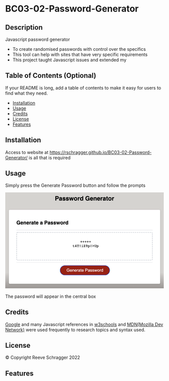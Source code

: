 # BC03-02-Password-Generator


## Description

Javascript password generator
- To create randomised passwords with control over the specifics
- This tool can help with sites that have very specific requirements
- This project taught Javascript issues and extended my 

## Table of Contents (Optional)

If your README is long, add a table of contents to make it easy for users to find what they need.

- [Installation](#installation)
- [Usage](#usage)
- [Credits](#credits)
- [License](#license)
- [Features](#features)

## Installation

Access to website at https://rschragger.github.io/BC03-02-Password-Generator/ is all that is required

## Usage

Simply press the Generate Password button and follow the prompts

![Screenshot](./assets/images/ScreenShot.png)

The password will appear in the central box

## Credits

[Google](google.com) and many Javascript references in [w3schools](https://www.w3schools.com) and [MDN(Mozilla Dev Network)](https://developer.mozilla.org/en-US/) were used frequently to research topics and syntax used.

## License

© Copyright Reeve Schragger 2022

## Features

